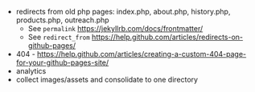 * redirects from old php pages: index.php, about.php, history.php, products.php,
  outreach.php
    - See `permalink` https://jekyllrb.com/docs/frontmatter/
    - See `redirect_from` https://help.github.com/articles/redirects-on-github-pages/
* 404 - https://help.github.com/articles/creating-a-custom-404-page-for-your-github-pages-site/
* analytics
* collect images/assets and consolidate to one directory
